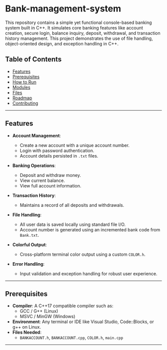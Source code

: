 # Bank-management-system

This repository contains a simple yet functional console-based banking system built in C++. It simulates core banking features like account creation, secure login, balance inquiry, deposit, withdrawal, and transaction history management. This project demonstrates the use of file handling, object-oriented design, and exception handling in C++.

## Table of Contents

- [Features](#features)
- [Prerequisites](#prerequisites)
- [How to Run](#how-to-run)
- [Modules](#modules)
- [Files](#files)
- [Roadmap](#roadmap)
- [Contributing](#contributing)

---

## Features

- **Account Management**:
  - Create a new account with a unique account number.
  - Login with password authentication.
  - Account details persisted in `.txt` files.

- **Banking Operations**:
  - Deposit and withdraw money.
  - View current balance.
  - View full account information.

- **Transaction History**:
  - Maintains a record of all deposits and withdrawals.

- **File Handling**:
  - All user data is saved locally using standard file I/O.
  - Account number is generated using an incremented bank code from `Bank.txt`.

- **Colorful Output**:
  - Cross-platform terminal color output using a custom `COLOR.h`.

- **Error Handling**:
  - Input validation and exception handling for robust user experience.

---

## Prerequisites

- **Compiler**: A C++17 compatible compiler such as:
  - GCC / G++ (Linux)
  - MSVC / MinGW (Windows)
- **Environment**: Any terminal or IDE like Visual Studio, Code::Blocks, or g++ on Linux.
- **Files Needed**:
  - `BANKACCOUNT.h`, `BANKACCOUNT.cpp`, `COLOR.h`, `main.cpp`

---

